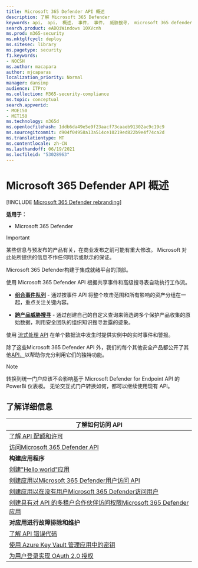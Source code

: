 ```yaml
---
title: Microsoft 365 Defender API 概述
description: 了解 Microsoft 365 Defender
keywords: api， api， 概述， 事件， 事件， 威胁搜寻， microsoft 365 defender
search.product: eADQiWindows 10XVcnh
ms.prod: m365-security
ms.mktglfcycl: deploy
ms.sitesec: library
ms.pagetype: security
f1.keywords:
- NOCSH
ms.author: macapara
author: mjcaparas
localization_priority: Normal
manager: dansimp
audience: ITPro
ms.collection: M365-security-compliance
ms.topic: conceptual
search.appverid:
- MOE150
- MET150
ms.technology: m365d
ms.openlocfilehash: 1ddb6da49e5e9f23aacf73caaeb91302ac9c19c9
ms.sourcegitcommit: d904f04958a13a514ce10219ed822b9e4f74ca2d
ms.translationtype: MT
ms.contentlocale: zh-CN
ms.lasthandoff: 06/19/2021
ms.locfileid: "53028963"
---
```

# <a name="overview-of-microsoft-365-defender-apis"></a>Microsoft 365 Defender API 概述

[!INCLUDE [Microsoft 365 Defender rebranding](../includes/microsoft-defender.md)]

**适用于：**

- Microsoft 365 Defender

> [!IMPORTANT]
> 某些信息与预发布的产品有关，在商业发布之前可能有重大修改。 Microsoft 对此处所提供的信息不作任何明示或默示的保证。

Microsoft 365 Defender构建于集成就绪平台的顶部。

使用 Microsoft 365 Defender API 根据共享事件和高级搜寻表自动执行工作流。

- **[组合事件队列](api-incident.md)** - 通过按事件 API 将整个攻击范围和所有影响的资产分组在一起，重点关注关键内容。

- **[跨产品威胁搜寻](api-advanced-hunting.md)** - 通过创建自己的自定义查询来筛选跨多个保护产品收集的原始数据，利用安全团队的组织知识搜寻泄露的迹象。

使用 [流式处理 API](../defender-endpoint/raw-data-export.md) 在单个数据流中发生时提供实例中的实时事件和警报。


除了这些Microsoft 365 Defender API 外，我们的每个其他安全产品都公开了其他[API，](api-articles.md)以帮助你充分利用它们的独特功能。


> [!NOTE]
> 转换到统一门户应该不会影响基于 Microsoft Defender for Endpoint API 的 PowerBi 仪表板。 无论交互式门户转换如何，都可以继续使用现有 API。


## <a name="learn-more"></a>了解详细信息

| **了解如何访问 API** |
|-|
| [了解 API 配额和许可](api-terms.md) |
| [访问Microsoft 365 Defender API](api-access.md) |
| **构建应用程序** |
| [创建"Hello world"应用](api-hello-world.md) |
| [创建应用以Microsoft 365 Defender用户访问 API](api-create-app-user-context.md) |
| [创建应用以在没有用户Microsoft 365 Defender访问用户](api-create-app-web.md) |
| [创建具有对 API 的多租户合作伙伴访问权限Microsoft 365 Defender应用](api-partner-access.md) |
| **对应用进行故障排除和维护** |
| [了解 API 错误代码](api-error-codes.md) |
| [使用 Azure Key Vault 管理应用中的密钥](/learn/modules/manage-secrets-with-azure-key-vault/) |
| [为用户登录实现 OAuth 2.0 授权](/azure/active-directory/develop/active-directory-v2-protocols-oauth-code) |
